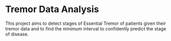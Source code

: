# Tremor Data Analysis

This project aims to detect stages of Essential Tremor of patients given their tremor data and to find the minimum interval to confidently predict the stage of disease.
